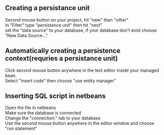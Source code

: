 ## Creating a persistance unit
Second mouse button on your project, hit "new" then "other"  
In "Filter" type "persistance unit" then hit "next"  
set the "data source" to your database, if your database don't exist choose "New Data Source..."  

## Automatically creating a persistence context(requries a persistance unit)  

Click second mouse button anywhere in the text editor inside your managed bean.  
Select "insert code" then choose "use entity manager" 

## Inserting SQL script in netbeans
Open the file in netbeans  
Make sure the database is connected  
Change the "connection:" tab to your database  
Use the second mouse button anywhere in the editor window and choose "run statement"
